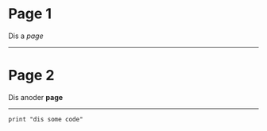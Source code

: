 # Page 1

Dis a _page_

---

# Page 2

Dis anoder **page**

---

```{python}
print "dis some code"
```